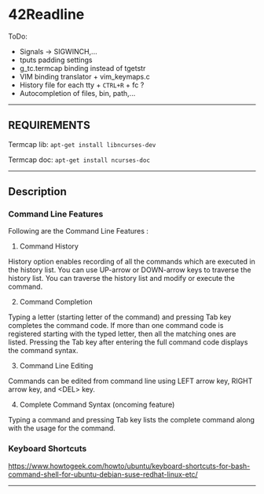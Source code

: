 # 42Readline

ToDo:
- Signals -> SIGWINCH,...
- tputs padding settings
- g_tc.termcap binding instead of tgetstr
- VIM binding translator + vim_keymaps.c
- History file for each tty + `CTRL+R` + fc ?
- Autocompletion of files, bin, path,...

---

## REQUIREMENTS

Termcap lib:
`apt-get install libncurses-dev`

Termcap doc:
`apt-get install ncurses-doc`

---

## Description

### Command Line Features


Following are the Command Line Features :

1. Command History

History option enables recording of all the commands which are executed in the history list. You can use UP-arrow or DOWN-arrow keys to traverse the history list. You can traverse the history list and modify or execute the command.


2. Command Completion

Typing a letter (starting letter of the command) and pressing Tab key completes the command code. If more than one command code is registered starting with the typed letter, then all the matching ones are listed. Pressing the Tab key after entering the full command code displays the command syntax.


3. Command Line Editing

Commands can be edited from command line using LEFT arrow key, RIGHT arrow key, and \<DEL\> key.


4. Complete Command Syntax (oncoming feature)

Typing a command and pressing Tab key lists the complete command along with the usage for the command.

### Keyboard Shortcuts

https://www.howtogeek.com/howto/ubuntu/keyboard-shortcuts-for-bash-command-shell-for-ubuntu-debian-suse-redhat-linux-etc/


---
